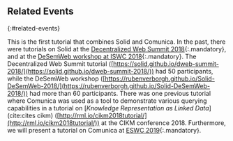 ## Related Events
{:#related-events}

This is the first tutorial that combines Solid and Comunica.
In the past, there were tutorials on Solid at the
[Decentralized Web Summit 2018](https://decentralizedwebsummit2018.sched.com/event/Fg5q/workshop-building-solid-apps-a-hands-on-tutorial){:.mandatory},
and at the [DeSemWeb workshop at ISWC 2018](http://iswc2018.desemweb.org/program/){:.mandatory}.
The Decentralized Web Summit tutorial ([https://solid.github.io/dweb-summit-2018/](https://solid.github.io/dweb-summit-2018/)) had 50 participants,
while the DeSemWeb workshop ([https://rubenverborgh.github.io/Solid-DeSemWeb-2018/](https://rubenverborgh.github.io/Solid-DeSemWeb-2018/))
had more than 60 participants.
There was one previous tutorial where Comunica was used
as a tool to demonstrate various querying capabilities in a tutorial
on [_Knowledge Representation as Linked Data_](cite:cites cikm)
([http://rml.io/cikm2018tutorial/](http://rml.io/cikm2018tutorial/)) at the CIKM conference 2018.
Furthermore, we will present a tutorial on Comunica at [ESWC 2019](https://comunica.github.io/Tutorial-ESWC2019-Comunica/){:.mandatory}.
